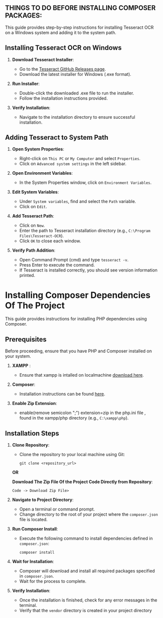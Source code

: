 ## THINGS TO DO BEFORE INSTALLING COMPOSER PACKAGES:

This guide provides step-by-step instructions for installing Tesseract OCR on a Windows system and adding it to the system path.
## Installing Tesseract OCR on Windows

1. **Download Tesseract Installer**:
   - Go to the [Tesseract GitHub Releases page](https://github.com/UB-Mannheim/tesseract/wiki).
   - Download the latest installer for Windows (.exe format).

2. **Run Installer**:
   - Double-click the downloaded .exe file to run the installer.
   - Follow the installation instructions provided.

3. **Verify Installation**:
   - Navigate to the installation directory to ensure successful installation.

## Adding Tesseract to System Path

1. **Open System Properties**:
   - Right-click on `This PC` or `My Computer` and select `Properties`.
   - Click on `Advanced system settings` in the left sidebar.

2. **Open Environment Variables**:
   - In the System Properties window, click on `Environment Variables`.

3. **Edit System Variables**:
   - Under `System variables`, find and select the `Path` variable.
   - Click on `Edit`.

4. **Add Tesseract Path**:
   - Click on `New`.
   - Enter the path to Tesseract installation directory (e.g., `C:\Program Files\Tesseract-OCR`).
   - Click `OK` to close each window.

5. **Verify Path Addition**:
   - Open Command Prompt (cmd) and type `tesseract -v`.
   - Press Enter to execute the command.
   - If Tesseract is installed correctly, you should see version information printed.

# Installing Composer Dependencies Of The Project
This guide provides instructions for installing PHP dependencies using Composer.

## Prerequisites

Before proceeding, ensure that you have PHP and Composer installed on your system.

1. **XAMPP** :
   - Ensure that xampp is intalled on localmachine  [download here](https://www.apachefriends.org/download.html).

2. **Composer**:
   - Installation instructions can be found [here](https://getcomposer.org/download/).

3. **Enable Zip Extension**:
   - enable(remove semicolon ";") extension=zip in the php.ini file , found in the xampp/php directory (e.g., `C:\xampp\php`).

## Installation Steps

1. **Clone Repository**:
   - Clone the repository to your local machine using Git:
     ```
     git clone <repository_url>
     ```
   **OR**

     **Download The Zip File Of the Project Code Directly from Repository**:
     ```
     Code -> Download Zip File>
     ```

2. **Navigate to Project Directory**:
   - Open a terminal or command prompt.
   - Change directory to the root of your project where the `composer.json` file is located.

3. **Run Composer Install**:
   - Execute the following command to install dependencies defined in `composer.json`:
     ```
     composer install
     ```

4. **Wait for Installation**:
   - Composer will download and install all required packages specified in `composer.json`.
   - Wait for the process to complete.

5. **Verify Installation**:
   - Once the installation is finished, check for any error messages in the terminal.
   - Verify that the `vendor` directory is created in your project directory